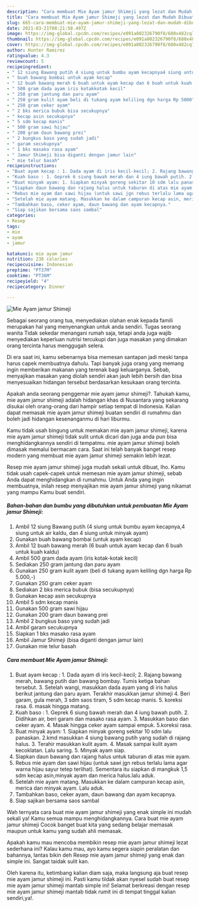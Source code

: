 ```yaml
---
description: "Cara membuat Mie Ayam jamur Shimeji yang lezat dan Mudah Dibuat"
title: "Cara membuat Mie Ayam jamur Shimeji yang lezat dan Mudah Dibuat"
slug: 665-cara-membuat-mie-ayam-jamur-shimeji-yang-lezat-dan-mudah-dibuat
date: 2021-03-21T08:21:58.497Z
image: https://img-global.cpcdn.com/recipes/e091a802326790f8/680x482cq70/mie-ayam-jamur-shimeji-foto-resep-utama.jpg
thumbnail: https://img-global.cpcdn.com/recipes/e091a802326790f8/680x482cq70/mie-ayam-jamur-shimeji-foto-resep-utama.jpg
cover: https://img-global.cpcdn.com/recipes/e091a802326790f8/680x482cq70/mie-ayam-jamur-shimeji-foto-resep-utama.jpg
author: Hunter Ramirez
ratingvalue: 4.3
reviewcount: 5
recipeingredient:
- " 12 siung Bawang putih 4 siung untuk bumbu ayam kecapnya4 siung untuk air kaldu dan 4 siung untuk minyak ayam"
- " buah bawang bombai untuk ayam kecap"
- " 12 buah bawang merah 6 buah untuk ayam kecap dan 6 buah untuk kuah kaldu"
- " 500 gram dada ayam iris kotakkotak kecil"
- " 250 gram jantung dan paru ayam"
- " 250 gram kulit ayam beli di tukang ayam keliling dgn harga Rp 5000"
- " 250 gram ceker ayam"
- " 2 bks merica bubuk bisa secukupnya"
- " kecap asin secukupnya"
- " 5 sdm kecap manis"
- " 500 gram sawi hijau"
- " 200 gram daun bawang prei"
- " 2 bungkus baso yang sudah jadi"
- " garam secukupnya"
- " 1 bks masako rasa ayam"
- " Jamur Shimeji bisa diganti dengan jamur lain"
- " mie telur basah"
recipeinstructions:
- "Buat ayam kecap : 1. Dada ayam di iris kecil-kecil; 2. Rajang bawang merah, bawang putih dan bawang bombay. Tumis ketiga bahan tersebut. 3. Setelah wangi, masukkan dada ayam yang di iris halus berikut jantung dan paru ayam. Terakhir masukkan jamur shimeji 4. Beri garam, gula merah, 3 sdm saos tiram, 5 sdm kecap manis. 5. koreksi rasa. 6. masak hingga matang."
- "Kuah baso : 1. Geprek 6 siung bawah merah dan 4 iung bawah putih. 2. Didihkan air, beri garam dan masako rasa ayam. 3. Masukkan baso dan ceker ayam. 4. Masak hingga ceker ayam sampai empuk. 5.koreksi rasa."
- "Buat minyak ayam: 1. Siapkan minyak goreng sekitar 10 sdm lalu panaskan. 2.kmd masukkan 4 siung bawang putih yang sudah di rajang halus. 3. Terahir masukkan kulit ayam. 4. Masak sampai kulit ayam kecoklatan. Lalu saring. 5. Minyak ayam siap."
- "Siapkan daun bawang dan rajang halus untuk taburan di atas mie ayam."
- "Rebus mie ayam dan sawi hijau (untuk sawi jgn rebus terlalu lama agar warna hijau sayur tetep terlihat). Sementara itu siapkan di mangkuk 1,5 sdm kecap asin,minyak ayam dan merica halus.lalu aduk."
- "Setelah mie ayam matang. Masukkan ke dalam campuran kecap asin, merica dan minyak ayam. Lalu aduk."
- "Tambahkan baso, ceker ayam, daun bawang dan ayam kecapnya."
- "Siap sajikan bersama saos sambal"
categories:
- Resep
tags:
- mie
- ayam
- jamur

katakunci: mie ayam jamur 
nutrition: 238 calories
recipecuisine: Indonesian
preptime: "PT37M"
cooktime: "PT36M"
recipeyield: "4"
recipecategory: Dinner

---
```



![Mie Ayam jamur Shimeji](https://img-global.cpcdn.com/recipes/e091a802326790f8/680x482cq70/mie-ayam-jamur-shimeji-foto-resep-utama.jpg)

Sebagai seorang orang tua, menyediakan olahan enak kepada famili merupakan hal yang menyenangkan untuk anda sendiri. Tugas seorang  wanita Tidak sekedar menangani rumah saja, tetapi anda juga wajib menyediakan keperluan nutrisi tercukupi dan juga masakan yang dimakan orang tercinta harus menggugah selera.

Di era  saat ini, kamu sebenarnya bisa memesan santapan jadi meski tanpa harus capek membuatnya dahulu. Tapi banyak juga orang yang memang ingin memberikan makanan yang terenak bagi keluarganya. Sebab, menyajikan masakan yang diolah sendiri akan jauh lebih bersih dan bisa menyesuaikan hidangan tersebut berdasarkan kesukaan orang tercinta. 



Apakah anda seorang penggemar mie ayam jamur shimeji?. Tahukah kamu, mie ayam jamur shimeji adalah hidangan khas di Nusantara yang sekarang disukai oleh orang-orang dari hampir setiap tempat di Indonesia. Kalian dapat memasak mie ayam jamur shimeji buatan sendiri di rumahmu dan boleh jadi hidangan kesenanganmu di hari liburmu.

Kamu tidak usah bingung untuk memakan mie ayam jamur shimeji, karena mie ayam jamur shimeji tidak sulit untuk dicari dan juga anda pun bisa menghidangkannya sendiri di tempatmu. mie ayam jamur shimeji boleh dimasak memalui bermacam cara. Saat ini telah banyak banget resep modern yang membuat mie ayam jamur shimeji semakin lebih lezat.

Resep mie ayam jamur shimeji juga mudah sekali untuk dibuat, lho. Kamu tidak usah capek-capek untuk memesan mie ayam jamur shimeji, sebab Anda dapat menghidangkan di rumahmu. Untuk Anda yang ingin membuatnya, inilah resep menyajikan mie ayam jamur shimeji yang nikamat yang mampu Kamu buat sendiri.

<!--inarticleads1-->

##### Bahan-bahan dan bumbu yang dibutuhkan untuk pembuatan Mie Ayam jamur Shimeji:

1. Ambil  12 siung Bawang putih (4 siung untuk bumbu ayam kecapnya,4 siung untuk air kaldu, dan 4 siung untuk minyak ayam)
1. Gunakan  buah bawang bombai (untuk ayam kecap)
1. Ambil  12 buah bawang merah (6 buah untuk ayam kecap dan 6 buah untuk kuah kaldu)
1. Ambil  500 gram dada ayam (iris kotak-kotak kecil)
1. Sediakan  250 gram jantung dan paru ayam
1. Gunakan  250 gram kulit ayam (beli di tukang ayam keliling dgn harga Rp 5.000,-)
1. Gunakan  250 gram ceker ayam
1. Sediakan  2 bks merica bubuk (bisa secukupnya)
1. Gunakan  kecap asin secukupnya
1. Ambil  5 sdm kecap manis
1. Gunakan  500 gram sawi hijau
1. Gunakan  200 gram daun bawang prei
1. Ambil  2 bungkus baso yang sudah jadi
1. Ambil  garam secukupnya
1. Siapkan  1 bks masako rasa ayam
1. Ambil  Jamur Shimeji (bisa diganti dengan jamur lain)
1. Gunakan  mie telur basah




<!--inarticleads2-->

##### Cara membuat Mie Ayam jamur Shimeji:

1. Buat ayam kecap : 1. Dada ayam di iris kecil-kecil; 2. Rajang bawang merah, bawang putih dan bawang bombay. Tumis ketiga bahan tersebut. 3. Setelah wangi, masukkan dada ayam yang di iris halus berikut jantung dan paru ayam. Terakhir masukkan jamur shimeji 4. Beri garam, gula merah, 3 sdm saos tiram, 5 sdm kecap manis. 5. koreksi rasa. 6. masak hingga matang.
1. Kuah baso : 1. Geprek 6 siung bawah merah dan 4 iung bawah putih. 2. Didihkan air, beri garam dan masako rasa ayam. 3. Masukkan baso dan ceker ayam. 4. Masak hingga ceker ayam sampai empuk. 5.koreksi rasa.
1. Buat minyak ayam: 1. Siapkan minyak goreng sekitar 10 sdm lalu panaskan. 2.kmd masukkan 4 siung bawang putih yang sudah di rajang halus. 3. Terahir masukkan kulit ayam. 4. Masak sampai kulit ayam kecoklatan. Lalu saring. 5. Minyak ayam siap.
1. Siapkan daun bawang dan rajang halus untuk taburan di atas mie ayam.
1. Rebus mie ayam dan sawi hijau (untuk sawi jgn rebus terlalu lama agar warna hijau sayur tetep terlihat). Sementara itu siapkan di mangkuk 1,5 sdm kecap asin,minyak ayam dan merica halus.lalu aduk.
1. Setelah mie ayam matang. Masukkan ke dalam campuran kecap asin, merica dan minyak ayam. Lalu aduk.
1. Tambahkan baso, ceker ayam, daun bawang dan ayam kecapnya.
1. Siap sajikan bersama saos sambal




Wah ternyata cara buat mie ayam jamur shimeji yang enak simple ini mudah sekali ya! Kamu semua mampu menghidangkannya. Cara buat mie ayam jamur shimeji Cocok banget buat kita yang sedang belajar memasak maupun untuk kamu yang sudah ahli memasak.

Apakah kamu mau mencoba membikin resep mie ayam jamur shimeji lezat sederhana ini? Kalau kamu mau, ayo kamu segera siapin peralatan dan bahannya, lantas bikin deh Resep mie ayam jamur shimeji yang enak dan simple ini. Sangat taidak sulit kan. 

Oleh karena itu, ketimbang kalian diam saja, maka langsung aja buat resep mie ayam jamur shimeji ini. Pasti kamu tiidak akan nyesel sudah buat resep mie ayam jamur shimeji mantab simple ini! Selamat berkreasi dengan resep mie ayam jamur shimeji mantab tidak rumit ini di tempat tinggal kalian sendiri,ya!.

